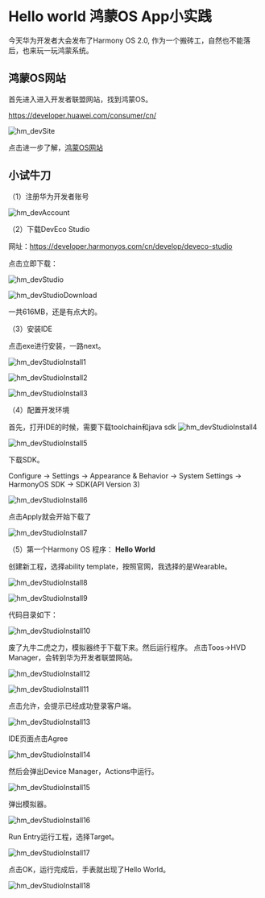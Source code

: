# Hello world 鸿蒙OS App小实践

今天华为开发者大会发布了Harmony OS 2.0, 作为一个搬砖工，自然也不能落后，也来玩一玩鸿蒙系统。


## 鸿蒙OS网站
首先进入进入开发者联盟网站，找到鸿蒙OS。

https://developer.huawei.com/consumer/cn/

![hm_devSite](./../../.vuepress/public/img/hm/hm_devSite.png)

点击进一步了解，[鸿蒙OS网站](https://www.harmonyos.com/cn/home)

## 小试牛刀


（1）注册华为开发者账号

![hm_devAccount](./../../.vuepress/public/img/hm/hm_devAccount.png)

（2）下载DevEco Studio

网址：https://developer.harmonyos.com/cn/develop/deveco-studio

点击立即下载：

![hm_devStudio](./../../.vuepress/public/img/hm/hm_devStudio.png)



![hm_devStudioDownload](./../../.vuepress/public/img/hm/hm_devStudioDownload.png)

一共616MB，还是有点大的。

（3）安装IDE

点击exe进行安装，一路next。

![hm_devStudioInstall1](./../../.vuepress/public/img/hm/hm_devStudioInstall1.png)

![hm_devStudioInstall2](./../../.vuepress/public/img/hm/hm_devStudioInstall2.png)

![hm_devStudioInstall3](./../../.vuepress/public/img/hm/hm_devStudioInstall3.png)





（4）配置开发环境

首先，打开IDE的时候，需要下载toolchain和java sdk
![hm_devStudioInstall4](./../../.vuepress/public/img/hm/hm_devStudioInstall4.png)

![hm_devStudioInstall5](./../../.vuepress/public/img/hm/hm_devStudioInstall5.png)

下载SDK。

Configure -> Settings -> Appearance & Behavior ->  System Settings -> HarmonyOS SDK -> SDK(API Version 3)

![hm_devStudioInstall6](./../../.vuepress/public/img/hm/hm_devStudioInstall6.png)

点击Apply就会开始下载了

![hm_devStudioInstall7](./../../.vuepress/public/img/hm/hm_devStudioInstall7.png)

（5）第一个Harmony OS 程序： **Hello World**

创建新工程，选择ability template，按照官网，我选择的是Wearable。

![hm_devStudioInstall8](./../../.vuepress/public/img/hm/hm_devStudioInstall8.png)

![hm_devStudioInstall9](./../../.vuepress/public/img/hm/hm_devStudioInstall9.png)

代码目录如下：

![hm_devStudioInstall10](./../../.vuepress/public/img/hm/hm_devStudioInstall10.png)

废了九牛二虎之力，模拟器终于下载下来。然后运行程序。
点击Toos->HVD Manager，会转到华为开发者联盟网站。

![hm_devStudioInstall12](./../../.vuepress/public/img/hm/hm_devStudioInstall12.png)

![hm_devStudioInstall11](./../../.vuepress/public/img/hm/hm_devStudioInstall11.png)

点击允许，会提示已经成功登录客户端。

![hm_devStudioInstall13](./../../.vuepress/public/img/hm/hm_devStudioInstall13.png)

IDE页面点击Agree

![hm_devStudioInstall14](./../../.vuepress/public/img/hm/hm_devStudioInstall14.png)

然后会弹出Device Manager，Actions中运行。

![hm_devStudioInstall15](./../../.vuepress/public/img/hm/hm_devStudioInstall15.png)

弹出模拟器。

![hm_devStudioInstall16](./../../.vuepress/public/img/hm/hm_devStudioInstall16.png)

Run Entry运行工程，选择Target。

![hm_devStudioInstall17](./../../.vuepress/public/img/hm/hm_devStudioInstall17.png)

点击OK，运行完成后，手表就出现了Hello World。

![hm_devStudioInstall18](./../../.vuepress/public/img/hm/hm_devStudioInstall18.png)










